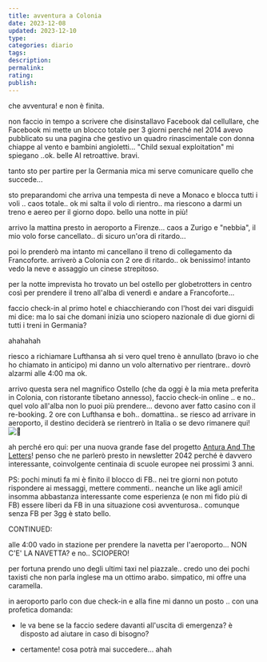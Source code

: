 ```yaml
---
title: avventura a Colonia
date: 2023-12-08
updated: 2023-12-10
type: 
categories: diario
tags: 
description: 
permalink: 
rating: 
publish: 
---
```

che avventura! e non è finita.

non faccio in tempo a scrivere che disinstallavo Facebook dal cellullare, che Facebook mi mette un blocco totale per 3 giorni perché nel 2014 avevo pubblicato su una pagina che gestivo un quadro rinascimentale con donna chiappe al vento e bambini angioletti... "Child sexual exploitation" mi spiegano ..ok. belle AI retroattive. bravi.

tanto sto per partire per la Germania mica mi serve comunicare quello che succede...

sto preparandomi che arriva una tempesta di neve a Monaco e blocca tutti i voli .. caos totale.. ok mi salta il volo di rientro.. ma riescono a darmi un treno e aereo per il giorno dopo. bello una notte in più!

arrivo la mattina presto in aeroporto a Firenze... caos a Zurigo e "nebbia", il mio volo forse cancellato.. di sicuro un'ora di ritardo...

poi lo prenderò ma intanto mi cancellano il treno di collegamento da Francoforte. arriverò a Colonia con 2 ore di ritardo.. ok benissimo! intanto vedo la neve e assaggio un cinese strepitoso.

per la notte imprevista ho trovato un bel ostello per globetrotters in centro così per prendere il treno all'alba di venerdì e andare a Francoforte...

faccio check-in al primo hotel e chiacchierando con l'host dei vari disguidi mi dice: ma lo sai che domani inizia uno sciopero nazionale di due giorni di tutti i treni in Germania?

ahahahah

riesco a richiamare Lufthansa ah si vero quel treno è annullato (bravo io che ho chiamato in anticipo) mi danno un volo alternativo per rientrare.. dovrò alzarmi alle 4:00 ma ok.

arrivo questa sera nel magnifico Ostello (che da oggi è la mia meta preferita in Colonia, con ristorante tibetano annesso), faccio check-in online .. e no.. quel volo all'alba non lo puoi più prendere... devono aver fatto casino con il re-booking. 2 ore con Lufthansa e boh.. domattina.. se riesco ad arrivare in aeroporto, il destino deciderà se rientrerò in Italia o se devo rimanere qui! ![🙂](https://static.xx.fbcdn.net/images/emoji.php/v9/teb/2/16/1f642.png)

ah perché ero qui: per una nuova grande fase del progetto [Antura And The Letters](https://www.facebook.com/antura.initiative?__cft__[0]=AZUYfiXkNkerr3vqO_vIWl4UVx8yIbKrp7LPzSevNKvZmqXZPcOHpQCRGlYJpU9cys2_iGhHWcZxFxs6lBp-PGt6qUB6Sz9Hqp6gZKQTe-0ptiuCNWI_RdiFZRg0isHqNkshBs7mutTNWzMqbjuDkDr4EGKQl-1dvpwHLp5u_-PJZDcMcNeByut2z24h7LVTY8o&__tn__=-]K-R)! penso che ne parlerò presto in newsletter 2042 perché è davvero interessante, coinvolgente centinaia di scuole europee nei prossimi 3 anni.

PS: pochi minuti fa mi è finito il blocco di FB.. nei tre giorni non potuto rispondere ai messaggi, mettere commenti.. neanche un like agli amici! insomma abbastanza interessante come esperienza (e non mi fido più di FB) essere liberi da FB in una situazione così avventurosa.. comunque senza FB per 3gg è stato bello.

CONTINUED:

alle 4:00 vado in stazione per prendere la navetta per l'aeroporto... NON C'E' LA NAVETTA? e no.. SCIOPERO!

per fortuna prendo uno degli ultimi taxi nel piazzale.. credo uno dei pochi taxisti che non parla inglese ma un ottimo arabo. simpatico, mi offre una caramella.

in aeroporto parlo con due check-in e alla fine mi danno un posto .. con una profetica domanda:

- le va bene se la faccio sedere davanti all'uscita di emergenza? è disposto ad aiutare in caso di bisogno?

- certamente! cosa potrà mai succedere... ahah